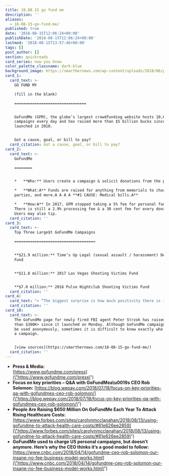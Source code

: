 ```yaml
---
title: 18.08.15 go fund me
description: ''
aliases:
  - 18-08-15-go-fund-me/
published: true
date: '2018-08-15T12:06:24+00:00'
publishDate: '2018-08-15T12:06:24+00:00'
lastmod: '2018-08-15T13:57:46+00:00'
tags: []
post_author: []
section: quickreads
card_series: now you know
color_palette_classname: dark-blue
background_image: https://smarthernews.com/wp-content/uploads/2018/06/pexels-photo.jpg
card_1:
  card_text: >-
    GO FUND MY  

    (fill in the blank)

    ================================


    GoFundMe (GFM), the globe’s largest crowdfunding website hosts 10,000 new
    campaigns every day and has raised more than $5 billion bucks since it
    launched in 2010.


    Got a cause, goal, or bill to pay?
  card_citation: Got a cause, goal, or bill to pay?
card_2:
  card_text: >-
    GoFundMe

    ========


    *   **Who:** Users create a campaign & solicit donations from the public.

    *   **What:A** Funds are raised for anything from memorials to charities,
    parties, and more.A A A A **#1 CAUSE: Medical bills.A**

    *   **How:A** In 2017, GFM stopped taking a 5% fee for personal funds.A
    There is still a 2.9% processing fee & a 30 cent fee for every donation.
    Users may also tip.
  card_citation: ''
card_3:
  card_text: >-
    Top Three Large$t GoFundMe Campaigns

    ====================================


    **$21.9 million:** Time’s Up Legal (sexual assault / harassment) Defense
    Fund


    **$11.8 million:** 2017 Las Vegas Shooting Victims Fund


    **$7.8 million:** 2016 Pulse Nightclub Shooting Victims Fund
  card_citation: ''
card_4:
  card_text: "> “The biggest surprise is how much positivity there is in the world. News cycles and the social web often present a barrage of negativity. Yet Ia\x19ve been surprised by just how much people are compassionate, sympathetic, and empathetic a\x13 they genuinely want to help.”\n> \n> GoFundMe CEO Rob Solomon"
  card_citation: ''
card_10:
  card_text: >-
    The GoFundMe page for newly fired FBI agent Peter Strzok has raised more
    than $380K+ since it launched on Monday. Although GoFundMe campaigns cannot
    be used anonymously, sometimes it is difficult to know exactly who is behind
    a campaign.


    [view sources](https://smarthernews.com/18-08-15-go-fund-me/)
  card_citation: ''
---
```

*   **Press & Media:**  
    [https://www.gofundme.com/press](\"https://www.gofundme.com/press\")
*   **Focus on key priorities – Q&A with GoFundMea\\u0019s CEO Rob Solomon:** [https://blog.wepay.com/2018/07/18/focus-on-key-priorities-qa-with-gofundmes-ceo-rob-solomon/](\"https://blog.wepay.com/2018/07/18/focus-on-key-priorities-qa-with-gofundmes-ceo-rob-solomon/\")
*   **People Are Raising $650 Million On GoFundMe Each Year To Attack Rising Healthcare Costs:**  
    [https://www.forbes.com/sites/carolynmcclanahan/2018/08/13/using-gofundme-to-attack-health-care-costs/#61e626ee2859](\"https://www.forbes.com/sites/carolynmcclanahan/2018/08/13/using-gofundme-to-attack-health-care-costs/#61e626ee2859\")
*   **GoFundMe used to charge US personal campaigns, but doesn’t anymore. Here’s why the CEO thinks it’s a good model to follow:**  
    [https://www.cnbc.com/2018/04/14/gofundme-ceo-rob-solomon-our-insane-no-fee-business-model-works.html](\"https://www.cnbc.com/2018/04/14/gofundme-ceo-rob-solomon-our-insane-no-fee-business-model-works.html\")